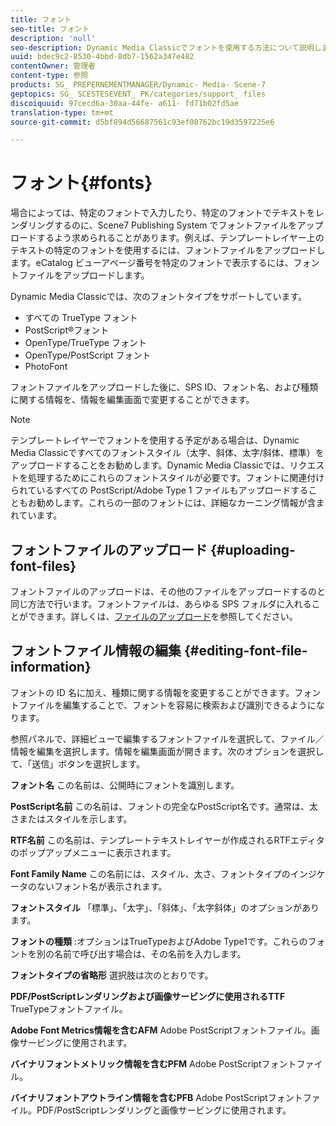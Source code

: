 ```yaml
---
title: フォント
seo-title: フォント
description: 'null'
seo-description: Dynamic Media Classicでフォントを使用する方法について説明します。
uuid: bdec9c2-8530-4bbd-8db7-1562a347e482
contentOwner: 管理者
content-type: 参照
products: SG_ PREPERNEMENTMANAGER/Dynamic- Media- Scene-7
geptopics: SG_ SCESTESEVENT_ PK/categories/support_ files
discoiquuid: 97cecd6a-30aa-44fe- a611- fd71b02fd5ae
translation-type: tm+mt
source-git-commit: d5bf894d56687561c93ef08762bc19d3597225e6

---
```



# フォント{#fonts}

場合によっては、特定のフォントで入力したり、特定のフォントでテキストをレンダリングするのに、Scene7 Publishing System でフォントファイルをアップロードするよう求められることがあります。例えば、テンプレートレイヤー上のテキストの特定のフォントを使用するには、フォントファイルをアップロードします。eCatalog ビューアページ番号を特定のフォントで表示するには、フォントファイルをアップロードします。

Dynamic Media Classicでは、次のフォントタイプをサポートしています。

* すべての TrueType フォント
* PostScript®フォント
* OpenType/TrueType フォント
* OpenType/PostScript フォント
* PhotoFont

フォントファイルをアップロードした後に、SPS ID、フォント名、および種類に関する情報を、情報を編集画面で変更することができます。

>[!NOTE]
>
>テンプレートレイヤーでフォントを使用する予定がある場合は、Dynamic Media Classicですべてのフォントスタイル（太字、斜体、太字/斜体、標準）をアップロードすることをお勧めします。Dynamic Media Classicでは、リクエストを処理するためにこれらのフォントスタイルが必要です。フォントに関連付けられているすべての PostScript/Adobe Type 1 ファイルもアップロードすることもお勧めします。これらの一部のフォントには、詳細なカーニング情報が含まれています。

## フォントファイルのアップロード {#uploading-font-files}

フォントファイルのアップロードは、その他のファイルをアップロードするのと同じ方法で行います。フォントファイルは、あらゆる SPS フォルダに入れることができます。詳しくは、[ファイルのアップロード](uploading-files.md#uploading_your_files)を参照してください。

## フォントファイル情報の編集 {#editing-font-file-information}

フォントの ID 名に加え、種類に関する情報を変更することができます。フォントファイルを編集することで、フォントを容易に検索および識別できるようになります。

参照パネルで、詳細ビューで編集するフォントファイルを選択して、ファイル／情報を編集を選択します。情報を編集画面が開きます。次のオプションを選択して、「送信」ボタンを選択します。

**フォント名** この名前は、公開時にフォントを識別します。

**PostScript名前** この名前は、フォントの完全なPostScript名です。通常は、太さまたはスタイルを示します。

**RTF名前** この名前は、テンプレートテキストレイヤーが作成されるRTFエディタのポップアップメニューに表示されます。

**Font Family Name** この名前には、スタイル、太さ、フォントタイプのインジケータのないフォント名が表示されます。

**フォントスタイル** 「標準」、「太字」、「斜体」、「太字斜体」のオプションがあります。

**フォントの種類** :オプションはTrueTypeおよびAdobe Type1です。これらのフォントを別の名前で呼び出す場合は、その名前を入力します。

**フォントタイプの省略形** 選択肢は次のとおりです。

**PDF/PostScriptレンダリングおよび画像サービングに使用されるTTF** TrueTypeフォントファイル。

**Adobe Font Metrics情報を含むAFM** Adobe PostScriptフォントファイル。画像サービングに使用されます。

**バイナリフォントメトリック情報を含むPFM** Adobe PostScriptフォントファイル。

**バイナリフォントアウトライン情報を含むPFB** Adobe PostScriptフォントファイル。PDF/PostScriptレンダリングと画像サービングに使用されます。

